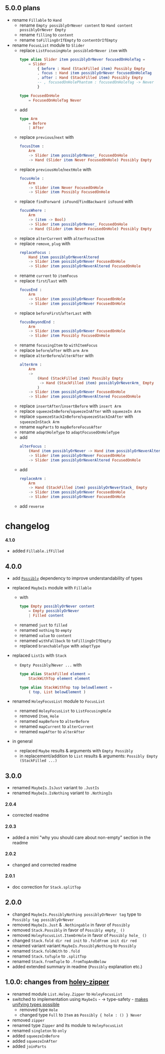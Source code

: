 ## 5.0.0 plans

  - rename `Fillable` to `Hand`
      - rename `Empty possiblyOrNever content` to `Hand content possiblyOrNever Empty`
      - rename `filling` to `content`
      - rename `toFillingOrIfEmpty` to `contentOrIfEmpty`
  - rename `FocusList` module to `Slider`
      - replace `ListFocusingHole possibleOrNever item` with
        ```elm
        type alias Slider item possiblyOrNever focusedOnHoleTag =
            = Slider
                { before : Hand (StackFilled item) Possibly Empty
                , focus : Hand item possiblyOrNever focusedOnHoleTag
                , after : Hand (StackFilled item) Possibly Empty
                -- , focusedOnHolePhantom : focusedOnHoleTag -> Never
                }
        
        type FocusedOnHole
            = FocusedOnHoleTag Never
        ```
      - add
        ```elm
        type Arm
            = Before
            | After
        ```
      - replace `previous`/`next` with
        ```elm
        focusItem :
            Arm
            -> Slider item possiblyOrNever_ FocusedOnHole
            -> Hand (Slider item Never FocusedOnHole) Possibly Empty
        ```
      - replace `previousHole`/`nextHole` with
        ```elm
        focusHole :
            Arm
            -> Slider item Never FocusedOnHole
            -> Slider item Possibly FocusedOnHole
        ```
      - replace `findForward isFound`/`findBackward isFound` with
        ```elm
        focusWhere :
            Arm
            -> (item -> Bool)
            -> Slider item possiblyOrNever_ FocusedOnHole
            -> Hand (Slider item Never FocusedOnHole) Possibly Empty
        ```
      - replace `alterCurrent` with `alterFocusItem`
      - replace `remove`, `plug` with
        ```elm
        replaceFocus :
            Hand item possiblyOrNeverAltered
            -> Slider item possiblyOrNever FocusedOnHole
            -> Slider item possiblyOrNeverAltered FocusedOnHole
        ```
      - rename `current` to `itemFocus`
      - replace `first`/`last` with
        ```elm
        focusEnd :
            Arm
            -> Slider item possiblyOrNever FocusedOnHole
            -> Slider item possiblyOrNever FocusedOnHole
        ```
      - replace `beforeFirst`/`afterLast` with
        ```elm
        focusBeyondEnd :
            Arm
            -> Slider item possiblyOrNever FocusedOnHole
            -> Slider item Possibly FocusedOnHole
        ```
      - rename `focusingItem` to `withItemFocus`
      - replace `before`/`after` with `arm Arm`
      - replace `alterBefore`/`alterAfter` with
        ```elm
        alterArm :
            Arm
            ->
                (Hand (StackFilled item) Possibly Empty
                 -> Hand (StackFilled item) possiblyOrNeverArm_ Empty
                )
            -> Slider item possiblyOrNever FocusedOnHole
            -> Slider item possiblyOrNeverAltered FocusedOnHole
        ```
      - replace `insertAfter`/`insertBefore` with `insert Arm`
      - replace `squeezeInBefore`/`squeezeInAfter` with `squeezeIn Arm`
      - replace `squeezeStackInBefore`/`squeezeStackInAfter` with `squeezeInStack Arm`
      - rename `mapParts` to `mapBeforeFocusAfter`
      - rename `adaptHoleType` to `adaptFocusedOnHoleType`
      - add
        ```elm
        alterFocus :
            (Hand item possiblyOrNever -> Hand item possiblyOrNeverAltered)
            -> Slider item possiblyOrNever FocusedOnHole
            -> Slider item possiblyOrNeverAltered FocusedOnHole
        ```
      - add
        ```elm
        replaceArm :
            Arm
            -> Hand (StackFilled item) possiblyOrNeverStack_ Empty
            -> Slider item possiblyOrNever FocusedOnHole
            -> Slider item possiblyOrNever FocusedOnHole
        ```
      - add `reverse`

# changelog

#### 4.1.0

  - added `Fillable.ifFilled`

## 4.0.0

  - add [`Possibly`](https://dark.elm.dmy.fr/packages/lue-bird/elm-allowable-state/latest/Possibly) dependency
    to improve understandability of types

  - replaced `MaybeIs` module with `Fillable`
      - with
        ```elm
        type Empty possiblyOrNever content
            = Empty possiblyOrNever
            | Filled content
        ```
      - renamed `just` to `filled`
      - renamed `nothing` to `empty`
      - renamed `value` to `content`
      - renamed `withFallback` to `toFillingOrIfEmpty`
      - replaced `branchableType` with `adaptType`
  
  - replaced `ListIs` with `Stack`
      - `Empty Possibly`/`Never ...` with
        ```elm
        type alias StackFilled element =
            StackWithTop element element
        
        type alias StackWithTop top belowElement =
            ( top, List belowElement )
        ```
        
  - renamed `HoleyFocusList` module to `FocusList`
      - renamed `HoleyFocusList` to `ListFocusingHole`
      - removed `Item`, `Hole`
      - renamed `mapBefore` to `alterBefore`
      - renamed `mapCurrent` to `alterCurrent`
      - renamed `mapAfter` to `alterAfter`
    
  - in general
      - replaced `Maybe` results & arguments with `Empty Possibly`
      - in replacement/addition to `List` results & arguments: `Possibly Empty (StackFilled ...)`

## 3.0.0

- renamed `MaybeIs.IsJust` variant to `.JustIs`
- renamed `MaybeIs.IsNothing` variant to `.NothingIs`

#### 2.0.4

- corrected readme

#### 2.0.3

- added a mini "why you should care about non-empty" section in the readme

#### 2.0.2

- changed and corrected readme

#### 2.0.1

- doc correction for `Stack.splitTop`

## 2.0.0

- changed `MaybeIs.PossiblyNothing possiblyOrNever tag` type to `Possibly tag possiblyOrNever`
- removed `MaybeIs.Just` & `.Nothingable` in favor of `Possibly`
- removed `Stack.Possibly` in favor of `Possibly empty_ ()`
- removed `HoleyFocusList.ItemOrHole` in favor of `Possibly hole_ ()`
- changed `Stack.fold dir red init` to `.foldFrom init dir red`
- renamed variant variant `MaybeIs.PossiblyNothing` to `Possibly`
- renamed `Stack.foldWith` to `.fold`
- renamed `Stack.toTuple` to `.splitTop`
- renamed `Stack.fromTuple` to `.fromTopAndBelow`
- added extended summary in readme (`Possibly` explanation etc.)


## 1.0.0: changes from [holey-zipper](https://package.elm-lang.org/packages/zwilias/elm-holey-zipper/latest)

- renamed module `List.Holey.Zipper` to `HoleyFocusList`
- switched to implementation using `MaybeIs`
        - → type-safety
        - [makes unifying types possible](https://github.com/zwilias/elm-holey-zipper/issues/2)
    - removed type `Hole`
    - changed type `Full` to `Item` as `Possibly { hole : () } Never`
- removed `zipper`
- renamed type `Zipper` and its module to `HoleyFocusList`
- renamed `singleton` to `only`
- added `squeezeInBefore`
- added `squeezeInAfter`
- added `joinParts`
